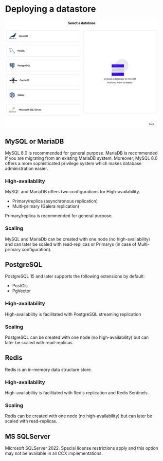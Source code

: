 # Deploying a datastore

![img](../images/deploy.png)

## MySQL or MariaDB
MySQL 8.0 is recommended for general purpose. 
MariaDB is recommended if you are migrating from an existing MariaDB system.
Moreover, MySQL 8.0 offers a more sophisticated privilege system which makes database administration easier.

### High-availability
MySQL and MariaDB offers two configurations for High-availability.
* Primary/replica (asynchronous replication)
* Multi-primary (Galera replication)

Primary/replica is recommended for general purpose.

### Scaling
MySQL and MariaDb can be created with one node (no high-availability) and can later be scaled with read-replicas or Primarys (in case of Multi-primary configuration).


## PostgreSQL
PostgreSQL 15 and later supports the following extensions by default:
* PostGis
* PgVector
### High-availability
High-availability is facilitated with PostgreSQL streaming replication
### Scaling
PostgreSQL can be created with one node (no high-availability) but can later be scaled with read-replicas.

## Redis
Redis is an in-memory data structure store.
### High-availability
High-availability is facilitated with Redis replication and Redis Sentinels.
### Scaling
Redis can be created with one node (no high-availability) but can later be scaled with read-replicas.

## MS SQLServer
Microsoft SQLServer 2022. Special license restrictions apply and this option may not be available in all CCX implementations.
